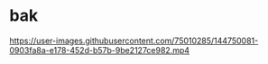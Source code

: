 # bak


https://user-images.githubusercontent.com/75010285/144750081-0903fa8a-e178-452d-b57b-9be2127ce982.mp4

